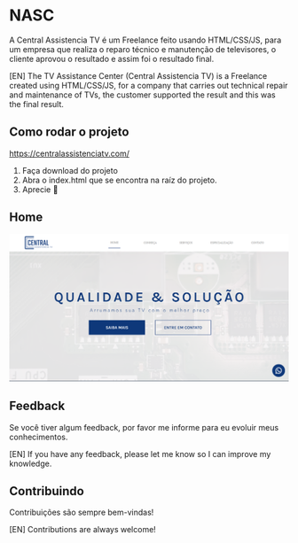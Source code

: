 
# NASC

A Central Assistencia TV é um Freelance feito usando HTML/CSS/JS, para um empresa que realiza o reparo técnico e manutenção de televisores, o cliente aprovou o resultado e assim foi o resultado final.

[EN] The TV Assistance Center (Central Assistencia TV) is a Freelance created using HTML/CSS/JS, for a company that carries out technical repair and maintenance of TVs, the customer supported the result and this was the final result.

## Como rodar o projeto

https://centralassistenciatv.com/

1. Faça download do projeto
2. Abra o index.html que se encontra na raíz do projeto.
5. Aprecie 🚀

## Home

![Home Screenshot](./public/screenshot/home.png)


## Feedback

Se você tiver algum feedback, por favor me informe para eu evoluir meus conhecimentos.

[EN] If you have any feedback, please let me know so I can improve my knowledge.


## Contribuindo

Contribuições são sempre bem-vindas!

[EN] Contributions are always welcome!

